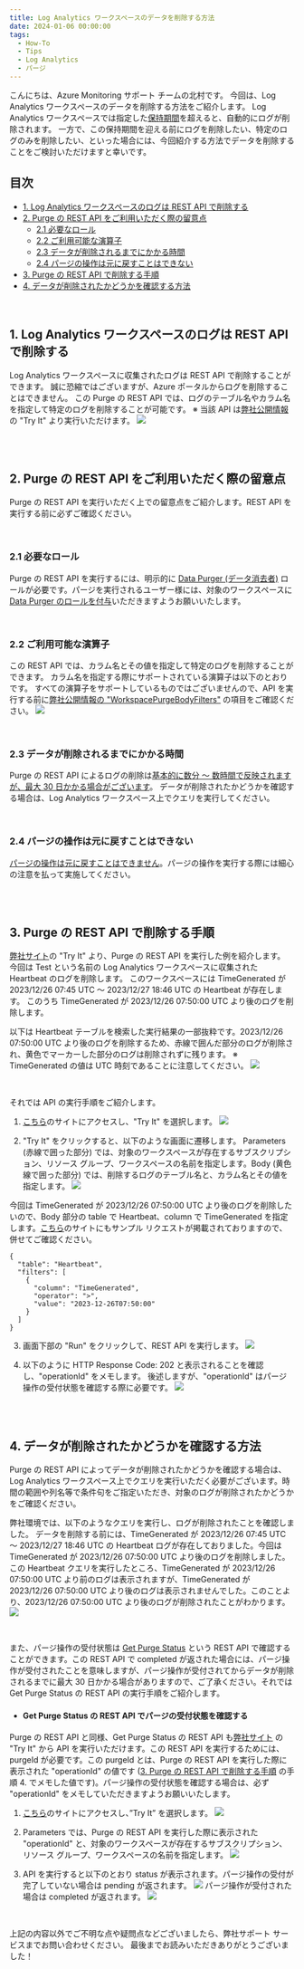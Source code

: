 ```yaml
---
title: Log Analytics ワークスペースのデータを削除する方法
date: 2024-01-06 00:00:00
tags:
  - How-To
  - Tips
  - Log Analytics
  - パージ
---
```


こんにちは、Azure Monitoring サポート チームの北村です。
今回は、Log Analytics ワークスペースのデータを削除する方法をご紹介します。
Log Analytics ワークスペースでは指定した[保持期間](https://learn.microsoft.com/ja-jp/azure/azure-monitor/logs/data-retention-archive?tabs=portal-1%2Cportal-2#configure-the-default-workspace-retention)を超えると、自動的にログが削除されます。
一方で、この保持期間を迎える前にログを削除したい、特定のログのみを削除したい、といった場合には、今回紹介する方法でデータを削除することをご検討いただけますと幸いです。
<br>

<!-- more -->
## 目次
- [1. Log Analytics ワークスペースのログは REST API で削除する](#1-Log-Analytics-ワークスペースのログは-REST-API-で削除する)
- [2. Purge の REST API をご利用いただく際の留意点](#2-Purge-の-REST-API-をご利用いただく際の留意点)
  - [2.1 必要なロール](#2-1-必要なロール)
  - [2.2 ご利用可能な演算子](#2-2-ご利用可能な演算子)
  - [2.3 データが削除されるまでにかかる時間](#2-3-データが削除されるまでにかかる時間)
  - [2.4 パージの操作は元に戻すことはできない](#2-4-パージの操作は元に戻すことはできない)
- [3. Purge の REST API で削除する手順](#3-Purge-の-REST-API-で削除する手順)
- [4. データが削除されたかどうかを確認する方法](#4-データが削除されたかどうかを確認する方法)

<br>

## 1. Log Analytics ワークスペースのログは REST API で削除する
Log Analytics ワークスペースに収集されたログは REST API で削除することができます。
誠に恐縮ではございますが、Azure ポータルからログを削除することはできません。
この Purge の REST API では、ログのテーブル名やカラム名を指定して特定のログを削除することが可能です。
※ 当該 API は[弊社公開情報](https://learn.microsoft.com/en-us/rest/api/loganalytics/workspace-purge/purge?view=rest-loganalytics-2020-08-01&tabs=HTTP)の "Try It" より実行いただけます。
![](./LogAnalyticsWorkspacePurge/image01.png)


<br>
<br>

## 2. Purge の REST API をご利用いただく際の留意点
Purge の REST API を実行いただく上での留意点をご紹介します。REST API を実行する前に必ずご確認ください。

<br>

### 2.1 必要なロール
Purge の REST API を実行するには、明示的に [Data Purger (データ消去者)](https://learn.microsoft.com/ja-jp/azure/role-based-access-control/built-in-roles#data-purger) ロールが必要です。パージを実行されるユーザー様には、対象のワークスペースに [Data Purger のロールを付与](https://learn.microsoft.com/ja-jp/azure/role-based-access-control/role-assignments-portal?tabs=delegate-condition)いただきますようお願いいたします。

<br>

### 2.2 ご利用可能な演算子
この REST API では、カラム名とその値を指定して特定のログを削除することができます。
カラム名を指定する際にサポートされている演算子は以下のとおりです。
すべての演算子をサポートしているものではございませんので、API を実行する前に[弊社公開情報の "WorkspacePurgeBodyFilters"](https://learn.microsoft.com/en-us/rest/api/loganalytics/workspace-purge/purge?view=rest-loganalytics-2020-08-01&tabs=HTTP) の項目をご確認ください。
![](./LogAnalyticsWorkspacePurge/image03.png)

<br>

### 2.3 データが削除されるまでにかかる時間
Purge の REST API によるログの削除は[基本的に数分 ～ 数時間で反映されますが、最大 30 日かかる場合がございます](https://learn.microsoft.com/ja-jp/azure/azure-monitor/logs/personal-data-mgmt#exporting-and-deleting-personal-data)。
データが削除されたかどうかを確認する場合は、Log Analytics ワークスペース上でクエリを実行してください。

<br>

### 2.4 パージの操作は元に戻すことはできない
[パージの操作は元に戻すことはできません](https://learn.microsoft.com/ja-jp/azure/azure-monitor/logs/personal-data-mgmt#delete)。パージの操作を実行する際には細心の注意を払って実施してください。

<br>
<br>

## 3. Purge の REST API で削除する手順
[弊社サイト](https://learn.microsoft.com/en-us/rest/api/loganalytics/workspace-purge/purge?view=rest-loganalytics-2020-08-01&tabs=HTTP)の "Try It" より、Purge の REST API を実行した例を紹介します。
今回は Test という名前の Log Analytics ワークスペースに収集された Heartbeat のログを削除します。
このワークスペースには TimeGenerated が 2023/12/26 07:45 UTC ～ 2023/12/27 18:46 UTC の Heartbeat が存在します。
このうち TimeGenerated が 2023/12/26 07:50:00 UTC より後のログを削除します。

以下は Heartbeat テーブルを検索した実行結果の一部抜粋です。2023/12/26 07:50:00 UTC より後のログを削除するため、赤線で囲んだ部分のログが削除され、黄色でマーカーした部分のログは削除されずに残ります。
※ TimeGenerated の値は UTC 時刻であることに注意してください。
![](./LogAnalyticsWorkspacePurge/image04.png)

<br>

それでは API の実行手順をご紹介します。

1. [こちら](https://learn.microsoft.com/en-us/rest/api/loganalytics/workspace-purge/purge?view=rest-loganalytics-2020-08-01&tabs=HTTP)のサイトにアクセスし、"Try It" を選択します。
![](./LogAnalyticsWorkspacePurge/image05.png)


2. "Try It" をクリックすると、以下のような画面に遷移します。
Parameters (赤線で囲った部分) では、対象のワークスペースが存在するサブスクリプション、リソース グループ、ワークスペースの名前を指定します。Body (黄色線で囲った部分) では、削除するログのテーブル名と、カラム名とその値を指定します。
![](./LogAnalyticsWorkspacePurge/image06.png)

今回は TimeGenerated が 2023/12/26 07:50:00 UTC より後のログを削除したいので、Body 部分の table で Heartbeat、column で TimeGenerated を指定します。[こちら](https://learn.microsoft.com/en-us/rest/api/loganalytics/workspace-purge/purge?view=rest-loganalytics-2020-08-01&tabs=HTTP)のサイトにもサンプル リクエストが掲載されておりますので、併せてご確認ください。

```CMD
{
  "table": "Heartbeat",
  "filters": [
    {
      "column": "TimeGenerated",
      "operator": ">",
      "value": "2023-12-26T07:50:00"
    }
  ]
}
```

3. 画面下部の "Run" をクリックして、REST API を実行します。
![](./LogAnalyticsWorkspacePurge/image07.png)


4. 以下のように HTTP Response Code: 202 と表示されることを確認し、"operationId" をメモします。
後述しますが、"operationId" はパージ操作の受付状態を確認する際に必要です。
![](./LogAnalyticsWorkspacePurge/image08.png)

<br>
<br>

## 4. データが削除されたかどうかを確認する方法
Purge の REST API によってデータが削除されたかどうかを確認する場合は、Log Analytics ワークスペース上でクエリを実行いただく必要がございます。時間の範囲や列名等で条件句をご指定いただき、対象のログが削除されたかどうかをご確認ください。

弊社環境では、以下のようなクエリを実行し、ログが削除されたことを確認しました。
データを削除する前には、TimeGenerated が 2023/12/26 07:45 UTC ～ 2023/12/27 18:46 UTC の Heartbeat ログが存在しておりました。今回は TimeGenerated が 2023/12/26 07:50:00 UTC より後のログを削除しました。この Heartbeat クエリを実行したところ、TimeGenerated が 2023/12/26 07:50:00 UTC より前のログは表示されますが、TimeGenerated が 2023/12/26 07:50:00 UTC より後のログは表示されませんでした。このことより、2023/12/26 07:50:00 UTC より後のログが削除されたことがわかります。
![](./LogAnalyticsWorkspacePurge/image15.png)

<br>

また、パージ操作の受付状態は [Get Purge Status](https://learn.microsoft.com/en-us/rest/api/loganalytics/workspace-purge/get-purge-status?view=rest-loganalytics-2020-08-01&tabs=HTTP) という REST API で確認することができます。この REST API で completed が返された場合には、パージ操作が受付されたことを意味しますが、パージ操作が受付されてからデータが削除されるまでに最大 30 日かかる場合がありますので、ご了承ください。それでは Get Purge Status の REST API の実行手順をご紹介します。

- #### Get Purge Status の REST API でパージの受付状態を確認する
Purge の REST API と同様、Get Purge Status の REST API も[弊社サイト](https://learn.microsoft.com/en-us/rest/api/loganalytics/workspace-purge/get-purge-status?view=rest-loganalytics-2020-08-01&tabs=HTTP) の "Try It" から API を実行いただけます。この REST API を実行するためには、purgeId が必要です。この purgeId とは、Purge の REST API を実行した際に表示された "operationId" の値です ([3. Purge の REST API で削除する手順](#3-Purge-の-REST-API-で削除する手順) の手順 4. でメモした値です)。パージ操作の受付状態を確認する場合は、必ず "operationId" をメモしていただきますようお願いいたします。


1. [こちら](https://learn.microsoft.com/en-us/rest/api/loganalytics/workspace-purge/get-purge-status?view=rest-loganalytics-2020-08-01&tabs=HTTP)のサイトにアクセスし、”Try It” を選択します。
![](./LogAnalyticsWorkspacePurge/image16.png)

2. Parameters では、Purge の REST API を実行した際に表示された "operationId" と、対象のワークスペースが存在するサブスクリプション、リソース グループ、ワークスペースの名前を指定します。
![](./LogAnalyticsWorkspacePurge/image09.png)

3. API を実行すると以下のとおり status が表示されます。パージ操作の受付が完了していない場合は pending が返されます。
![](./LogAnalyticsWorkspacePurge/image10.png)
パージ操作が受付された場合は completed が返されます。
![](./LogAnalyticsWorkspacePurge/image13.png)


<br>

上記の内容以外でご不明な点や疑問点などございましたら、弊社サポート サービスまでお問い合わせください。
最後までお読みいただきありがとうございました！
